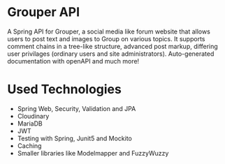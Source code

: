# Grouper API
A Spring API for Grouper, a social media like forum website 
that allows users to post text and images to Group on various topics.
It supports comment chains in a tree-like structure, advanced post markup, differing user privilages
(ordinary users and site administrators). Auto-generated documentation with openAPI and much more!


# Used Technologies
* Spring Web, Security, Validation and JPA
* Cloudinary
* MariaDB
* JWT
* Testing with Spring, Junit5 and Mockito
* Caching
* Smaller libraries like Modelmapper and FuzzyWuzzy
